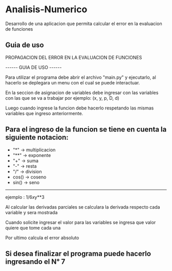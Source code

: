 # Analisis-Numerico
Desarrollo de una aplicacion que permita calcular el error en la evaluacion de funciones

## Guia de uso

PROPAGACION DEL ERROR EN LA EVALUACION DE FUNCIONES


------ GUIA DE USO ------

Para utilizar el programa debe abrir el archivo "main.py" y ejecutarlo, al hacerlo se deplegara un
menu con el cual se puede interactuar. 

En la seccion de asignacion de variables debe ingresar con las variables con las que se va a trabajar
por ejemplo: (x, y, p, D, d)

Luego cuando ingrese la funcion debe hacerlo respetando las mismas variables que ingreso anteriormente.

Para el ingreso de la funcion se tiene en cuenta la siguiente notacion:
---

* "*" -> multiplicacion
* "**" -> exponente
* "+" -> suma
* "-" -> resta
* "/" -> division
* cos() -> coseno
* sin() -> seno

-------------------

ejemplo : 1/6*x*y**3

Al calcular las derivadas parciales se calculara la derivada respecto cada variable y sera mostrada

Cuando solicite ingresar el valor para las variables se ingresa que valor quiere que tome cada una

Por ultimo calcula el error absoluto

Si desea finalizar el programa puede hacerlo ingresando el N° 7
---